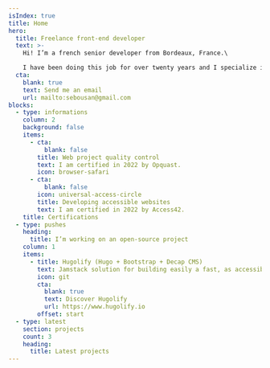 ```yaml
---
isIndex: true
title: Home
hero:
  title: Freelance front-end developer
  text: >-
    Hi! I’m a french senior developer from Bordeaux, France.\

    I have been doing this job for over twenty years and I specialize in low carbon and accessible websites.
  cta:
    blank: true
    text: Send me an email
    url: mailto:sebousan@gmail.com
blocks:
  - type: informations
    column: 2
    background: false
    items:
      - cta:
          blank: false
        title: Web project quality control
        text: I am certified in 2022 by Opquast.
        icon: browser-safari
      - cta:
          blank: false
        icon: universal-access-circle
        title: Developing accessible websites
        text: I am certified in 2022 by Access42.
    title: Certifications
  - type: pushes
    heading:
      title: I’m working on an open-source project
    column: 1
    items:
      - title: Hugolify (Hugo + Bootstrap + Decap CMS)
        text: Jamstack solution for building easily a fast, as accessible as possible and low carbon website!
        icon: git
        cta:
          blank: true
          text: Discover Hugolify
          url: https://www.hugolify.io
        offset: start
  - type: latest
    section: projects
    count: 3
    heading:
      title: Latest projects
---
```

